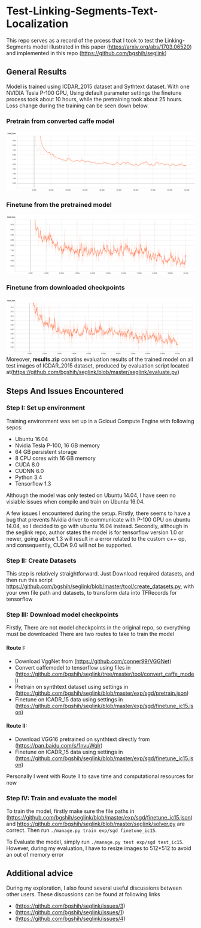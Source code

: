 # Test-Linking-Segments-Text-Localization

This repo serves as a record of the prcess that I took to test the Linking-Segments model illustrated in this paper (https://arxiv.org/abs/1703.06520) and implemented in this repo (https://github.com/bgshih/seglink)

## General Results
Model is trained using ICDAR_2015 dataset and Sythtext dataset. With one NVIDIA Tesla P-100 GPU, Using default parameter settings the finetune process took about 10 hours, while the pretraining took about 25 hours. Loss change during the training can be seen down below. 
### Pretrain from converted caffe model
![alt text](https://github.com/Yiming992/Test-Linking-Segments-Text-Localization/blob/master/pretrain_loss.png)
### Finetune from the pretrained model
![alt text](https://github.com/Yiming992/Test-Linking-Segments-Text-Localization/blob/master/finetune_after_pretrain.png)
### Finetune from downloaded checkpoints
![alt text](https://github.com/Yiming992/Test-Linking-Segments-Text-Localization/blob/master/loss_curve.png)
Moreover, **results.zip** conatins evaluation results of the trained model on all test images of ICDAR_2015 dataset, produced by evaluation script located at(https://github.com/bgshih/seglink/blob/master/seglink/evaluate.py)


## Steps And Issues Encountered

### Step I: Set up environment

Training environment was set up in a Gcloud Compute Engine with following sepcs:

+ Ubuntu 16.04
+ Nvidia Tesla P-100, 16 GB memory
+ 64 GB persistent storage
+ 8 CPU cores with 16 GB memory
+ CUDA 8.0
+ CUDNN 6.0
+ Python 3.4
+ Tensorflow 1.3

Although the model was only tested on Ubuntu 14.04, I have seen no visiable issues when compile and train on Ubuntu 16.04.

A few issues I encountered during the setup. Firstly, there seems to have a bug that prevents Nvidia driver to communicate with P-100 GPU on ubuntu 14.04, so I decided to go with ubuntu 16.04 instead. Secondly, although in the seglink repo, author states the model is for tensorflow version 1.0 or newer, going above 1.3 will result in a error related to the custom c++ op, and consequently, CUDA 9.0 will not be supported.
### Step II: Create Datasets
This step is relatively straightforward. Just Download required datasets, and then run this script https://github.com/bgshih/seglink/blob/master/tool/create_datasets.py, with your own file path and datasets, to transform data into TFRecords for tensorflow

### Step III: Download model checkpoints

Firstly, There are not model checkpoints in the original repo, so everything must be downloaded  There are two routes to take to train the model

#### Route I:

+ Download VggNet from (https://github.com/conner99/VGGNet)
+ Convert caffemodel to tensorflow using files in (https://github.com/bgshih/seglink/tree/master/tool/convert_caffe_model)
+ Pretrain on synthtext dataset using settings in (https://github.com/bgshih/seglink/blob/master/exp/sgd/pretrain.json)
+ Finetune on ICADR_15 data using settings in (https://github.com/bgshih/seglink/blob/master/exp/sgd/finetune_ic15.json)


#### Route II:

+ Download VGG16 pretrained on synthtext directly from (https://pan.baidu.com/s/1nvuWqlr)
+ Finetune on ICADR_15 data using settings in (https://github.com/bgshih/seglink/blob/master/exp/sgd/finetune_ic15.json)

Personally I went with Route II to save time and computational resources for now

### Step IV: Train and evaluate the model

To train the model, firstly make sure the file paths in (https://github.com/bgshih/seglink/blob/master/exp/sgd/finetune_ic15.json) and https://github.com/bgshih/seglink/blob/master/seglink/solver.py are correct. Then run
`./manage.py train exp/sgd finetune_ic15`.

To Evaluate the model, simply run `./manage.py test exp/sgd test_ic15`. However, during my evaluation, I have to resize images to 512*512 to avoid an out of memory error

## Additional advice

During my exploration, I also found several useful discussions between other users. These discussions can be found at following links
+ (https://github.com/bgshih/seglink/issues/3)
+ (https://github.com/bgshih/seglink/issues/1)
+ (https://github.com/bgshih/seglink/issues/4)



















